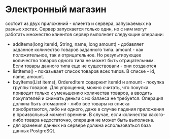 # Электронный магазин
состоит из двух приложений - клиента и сервера, запускаемых на разных хостах. Сервер запускается только один, но с ним могут работать множество клиентов
сервер выполняет следующие операции:
- addItems(long itemId, String, name, long amount) - добавляет заданное количество товаров заданного типа. amount - как положительное, так и отрицательное.
  Но результирующее количество товаров одного типа не может быть отрицательным. Если товары данного типа еще не существовали - они создаются
- listItems() - показывает список товаров всех типов. В списке - id, name, amount.
- buyItems(List<OrderedItem> items), OrderedItem содержит itemId и amount - покупка группы товаров. Для упрощения, можно считать, что покупка приводит только 
  к уменьшению количества товаров, а вводить покупателей и снимать деньги с их баланса не требуется. Операция должна быть атомарной - либо все товары из списка приобретаются, либо ни одного, даже в случае падения приложения в произвольный момент времени. В случае, если количества какого-либо товара недостаточно, операция не может быть выполнена.
- для хранения данных на сервере должна использоваться база данных PostgreSQL
